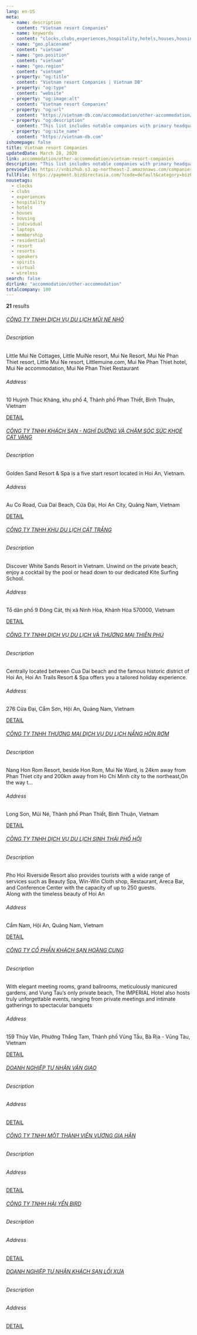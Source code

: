 ```yaml
---
lang: en-US
meta:
  - name: description
    content: "Vietnam resort Companies"
  - name: keywords
    content: "clocks,clubs,experiences,hospitality,hotels,houses,housing,individual,laptops,membership,residential,resort,resorts,speakers,spirits,virtual,wireless,I559000"
  - name: "geo.placename"
    content: "vietnam"
  - name: "geo.position"
    content: "vietnam"
  - name: "geo.region"
    content: "vietnam"
  - property: "og:title"
    content: "Vietnam resort Companies | Vietnam DB"
  - property: "og:type"
    content: "website"
  - property: "og:image:alt"
    content: "Vietnam resort Companies"
  - property: "og:url"
    content: "https://vietnam-db.com/accommodation/other-accommodation/vietnam-resort-companies"
  - property: "og:description"
    content: "This list includes notable companies with primary headquarters located in the Vietnam that are engaged in business activities of resort, updated on March 28, 2020.This list was compiled automatically by our AI-powered algorithm and curated by our team of analysts"
  - property: "og:site_name"
    content: "https://vietnam-db.com"
ishomepage: false
title: Vietnam resort Companies
updatedDate: March 28, 2020
link: accommodation/other-accommodation/vietnam-resort-companies
description: "This list includes notable companies with primary headquarters located in the Vietnam that are engaged in business activities of resort, updated on March 28, 2020.This list was compiled automatically by our AIpowered algorithm and curated by our team of analysts"
previewFile: https://vnbizhub.s3.ap-northeast-2.amazonaws.com/companies/vietnam-resort-companies_preview.xlsx
fullFile: https://payment.bizdirectasia.com/?code=default&category=bizhub&item=vietnam-resort-companies&redirect=https://vietnam-db.com
nousetags: 
  - clocks
  - clubs
  - experiences
  - hospitality
  - hotels
  - houses
  - housing
  - individual
  - laptops
  - membership
  - residential
  - resort
  - resorts
  - speakers
  - spirits
  - virtual
  - wireless
search: false
dirlink: "accommodation/other-accommodation"
totalcompany: 100
---
```


<p class="fs-medium textColorHighlight"><strong>21</strong> results</p>
<div class="bd-item">
    <div class="item-content">
        <h6 class="textColorPrimary item-title"><a class="textColorPrimary" href="/accommodation/other-accommodation/vietnam-resort-companies/level3-little-mui-ne-tourism-service-company-limited-2749813">CÔNG TY TNHH DỊCH VỤ DU LỊCH MŨI NÉ NHỎ</a></h6>
        <h6 class="bd-label">Description</h6>
        <p>Little Mui Ne Cottages, Little MuiNe resort, Mui Ne Resort, Mui Ne Phan Thiet resort, Little Mui Ne resort, Littlemuine.com, Mui Ne Phan Thiet hotel, Mui Ne accommodation, Mui Ne Phan Thiet Restaurant</p>
        <h6 class="bd-label">Address</h6>
        <p>10 Huỳnh Thúc Kháng, khu phố 4, Thành phố Phan Thiết, Bình Thuận, Vietnam</p>
        <p>
            <a class="btn btn-sm btn-primary" href="/accommodation/other-accommodation/vietnam-resort-companies/level3-little-mui-ne-tourism-service-company-limited-2749813">DETAIL <i class="bd-icon ic_arrow_back"></i></a>
        </p>
    </div>
</div>

<div class="bd-item">
    <div class="item-content">
        <h6 class="textColorPrimary item-title"><a class="textColorPrimary" href="/accommodation/other-accommodation/vietnam-resort-companies/level3-golden-sands-hotel-resort-and-spa-company-limited-2680662">CÔNG TY TNHH KHÁCH SẠN - NGHỈ DƯỠNG VÀ CHĂM SÓC SỨC KHOẺ CÁT VÀNG</a></h6>
        <h6 class="bd-label">Description</h6>
        <p>Golden Sand Resort & Spa is a five start resort located in Hoi An, Vietnam.</p>
        <h6 class="bd-label">Address</h6>
        <p>Au Co Road, Cua Dai Beach, Cửa Đại, Hoi An City, Quảng Nam, Vietnam</p>
        <p>
            <a class="btn btn-sm btn-primary" href="/accommodation/other-accommodation/vietnam-resort-companies/level3-golden-sands-hotel-resort-and-spa-company-limited-2680662">DETAIL <i class="bd-icon ic_arrow_back"></i></a>
        </p>
    </div>
</div>

<div class="bd-item">
    <div class="item-content">
        <h6 class="textColorPrimary item-title"><a class="textColorPrimary" href="/accommodation/other-accommodation/vietnam-resort-companies/level3-white-sand-resort-2551136">CÔNG TY TNHH KHU DU LỊCH CÁT TRẮNG</a></h6>
        <h6 class="bd-label">Description</h6>
        <p>Discover White Sands Resort in Vietnam. Unwind on the private beach, enjoy a cocktail by the pool or head down to our dedicated Kite Surfing School.</p>
        <h6 class="bd-label">Address</h6>
        <p>Tổ dân phố 9 Đông Cát, thị xã Ninh Hòa, Khánh Hòa 570000, Vietnam</p>
        <p>
            <a class="btn btn-sm btn-primary" href="/accommodation/other-accommodation/vietnam-resort-companies/level3-white-sand-resort-2551136">DETAIL <i class="bd-icon ic_arrow_back"></i></a>
        </p>
    </div>
</div>

<div class="bd-item">
    <div class="item-content">
        <h6 class="textColorPrimary item-title"><a class="textColorPrimary" href="/accommodation/other-accommodation/vietnam-resort-companies/level3-hoian-trails-resort-andspa-2625106">CÔNG TY TNHH DỊCH VỤ DU LỊCH VÀ THƯƠNG MẠI THIÊN PHÚ</a></h6>
        <h6 class="bd-label">Description</h6>
        <p>Centrally located between Cua Dai beach and the famous historic district of Hoi An, Hoi An Trails Resort & Spa offers you a tailored holiday experience.</p>
        <h6 class="bd-label">Address</h6>
        <p>276 Cửa Đại, Cẩm Sơn, Hội An, Quảng Nam, Vietnam</p>
        <p>
            <a class="btn btn-sm btn-primary" href="/accommodation/other-accommodation/vietnam-resort-companies/level3-hoian-trails-resort-andspa-2625106">DETAIL <i class="bd-icon ic_arrow_back"></i></a>
        </p>
    </div>
</div>

<div class="bd-item">
    <div class="item-content">
        <h6 class="textColorPrimary item-title"><a class="textColorPrimary" href="/accommodation/other-accommodation/vietnam-resort-companies/level3-hon-rom-sunlight-trade-tourist-service-company-limitedd-2817385">CÔNG TY TNHH THƯƠNG MẠI DỊCH VỤ DU LỊCH NẮNG HÒN RƠM</a></h6>
        <h6 class="bd-label">Description</h6>
        <p>Nang Hon Rom Resort, beside Hon Rom, Mui Ne Ward, is 24km away from Phan Thiet city and 200km away from Ho Chi Minh city to the northeast,On the way t...</p>
        <h6 class="bd-label">Address</h6>
        <p>Long Son, Mũi Né, Thành phố Phan Thiết, Bình Thuận, Vietnam</p>
        <p>
            <a class="btn btn-sm btn-primary" href="/accommodation/other-accommodation/vietnam-resort-companies/level3-hon-rom-sunlight-trade-tourist-service-company-limitedd-2817385">DETAIL <i class="bd-icon ic_arrow_back"></i></a>
        </p>
    </div>
</div>

<div class="bd-item">
    <div class="item-content">
        <h6 class="textColorPrimary item-title"><a class="textColorPrimary" href="/accommodation/other-accommodation/vietnam-resort-companies/level3-pho-hoi-riverside-resort-2848619">CÔNG TY TNHH DỊCH VỤ DU LỊCH SINH THÁI PHỐ HỘI</a></h6>
        <h6 class="bd-label">Description</h6>
        <p>Pho Hoi Riverside Resort also provides tourists with a wide range of services such as Beauty Spa, Win-Win Cloth shop, Restaurant, Areca Bar, and Conference Center with the capacity of up to 250 guests.<br>Along with the timeless beauty of Hoi An </p>
        <h6 class="bd-label">Address</h6>
        <p>Cẩm Nam, Hội An, Quảng Nam, Vietnam</p>
        <p>
            <a class="btn btn-sm btn-primary" href="/accommodation/other-accommodation/vietnam-resort-companies/level3-pho-hoi-riverside-resort-2848619">DETAIL <i class="bd-icon ic_arrow_back"></i></a>
        </p>
    </div>
</div>

<div class="bd-item">
    <div class="item-content">
        <h6 class="textColorPrimary item-title"><a class="textColorPrimary" href="/accommodation/other-accommodation/vietnam-resort-companies/level3-imperial-hotel-corporation-2721492">CÔNG TY CỔ PHẦN KHÁCH SẠN HOÀNG CUNG</a></h6>
        <h6 class="bd-label">Description</h6>
        <p>With elegant meeting rooms, grand ballrooms, meticulously manicured gardens, and Vung Tau’s only private beach, The IMPERIAL Hotel also hosts truly unforgettable events, ranging from private meetings and intimate gatherings to spectacular banquets </p>
        <h6 class="bd-label">Address</h6>
        <p>159 Thùy Vân, Phường Thắng Tam, Thành phố Vũng Tầu, Bà Rịa - Vũng Tàu, Vietnam</p>
        <p>
            <a class="btn btn-sm btn-primary" href="/accommodation/other-accommodation/vietnam-resort-companies/level3-imperial-hotel-corporation-2721492">DETAIL <i class="bd-icon ic_arrow_back"></i></a>
        </p>
    </div>
</div>

<div class="bd-item">
    <div class="item-content">
        <h6 class="textColorPrimary item-title"><a class="textColorPrimary" href="/accommodation/other-accommodation/vietnam-resort-companies/level3-van-giao-private-enterprise-2560468">DOANH NGHIỆP TƯ NHÂN VĂN GIAO</a></h6>
        <h6 class="bd-label">Description</h6>
        <p></p>
        <h6 class="bd-label">Address</h6>
        <p></p>
        <p>
            <a class="btn btn-sm btn-primary" href="/accommodation/other-accommodation/vietnam-resort-companies/level3-van-giao-private-enterprise-2560468">DETAIL <i class="bd-icon ic_arrow_back"></i></a>
        </p>
    </div>
</div>

<div class="bd-item">
    <div class="item-content">
        <h6 class="textColorPrimary item-title"><a class="textColorPrimary" href="/accommodation/other-accommodation/vietnam-resort-companies/level3-vuong-gia-han-one-member-company-limited-2527775">CÔNG TY TNHH MỘT THÀNH VIÊN VƯƠNG GIA HÂN</a></h6>
        <h6 class="bd-label">Description</h6>
        <p></p>
        <h6 class="bd-label">Address</h6>
        <p></p>
        <p>
            <a class="btn btn-sm btn-primary" href="/accommodation/other-accommodation/vietnam-resort-companies/level3-vuong-gia-han-one-member-company-limited-2527775">DETAIL <i class="bd-icon ic_arrow_back"></i></a>
        </p>
    </div>
</div>

<div class="bd-item">
    <div class="item-content">
        <h6 class="textColorPrimary item-title"><a class="textColorPrimary" href="/accommodation/other-accommodation/vietnam-resort-companies/level3-hai-yen-bird-company-limited-2578326">CÔNG TY TNHH HẢI YẾN BIRD</a></h6>
        <h6 class="bd-label">Description</h6>
        <p></p>
        <h6 class="bd-label">Address</h6>
        <p></p>
        <p>
            <a class="btn btn-sm btn-primary" href="/accommodation/other-accommodation/vietnam-resort-companies/level3-hai-yen-bird-company-limited-2578326">DETAIL <i class="bd-icon ic_arrow_back"></i></a>
        </p>
    </div>
</div>

<div class="bd-item">
    <div class="item-content">
        <h6 class="textColorPrimary item-title"><a class="textColorPrimary" href="/accommodation/other-accommodation/vietnam-resort-companies/level3-loi-xua-hotel-private-enterprise-2663319">DOANH NGHIỆP TƯ NHÂN KHÁCH SẠN LỐI XƯA</a></h6>
        <h6 class="bd-label">Description</h6>
        <p></p>
        <h6 class="bd-label">Address</h6>
        <p></p>
        <p>
            <a class="btn btn-sm btn-primary" href="/accommodation/other-accommodation/vietnam-resort-companies/level3-loi-xua-hotel-private-enterprise-2663319">DETAIL <i class="bd-icon ic_arrow_back"></i></a>
        </p>
    </div>
</div>

